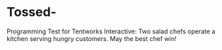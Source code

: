 # Tossed-
Programming Test for Tentworks Interactive: Two salad chefs operate a kitchen serving hungry customers. May the best chef win!
